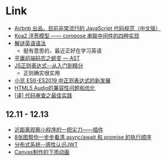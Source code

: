 # Link
* [Airbnb 出品，目前非常流行的 JavaScript 代码规范（中文版）](https://github.com/BingKui/javascript-zh#arrow-functions)
* [Koa2 洋葱模型 —— compose 串联中间件的四种实现](https://www.pandashen.com/2018/09/06/20180906170854/)
* [解谜英语语法](http://www.yinwang.org/blog-cn/2018/11/23/grammar)
  * 挺有意思的，最近正好在学习英语
* [平庸前端码农之蜕变 — AST](https://github.com/CodeLittlePrince/blog/issues/19)
* [JS正则表达式--从入门到精分](https://mp.weixin.qq.com/s?__biz=MzI0MDYzOTEyOA==&mid=2247483694&idx=1&sn=e79f23c86e48b6a85d30d612e1d5a2eb&chksm=e9168cd9de6105cf647ceabac1a2ee737d0867e7b3cdab243e3cd889b295e3ab9666820ad02d&scene=21#wechat_redirect)
  * 正则确实很实用
* [小览 ES6-ES2019 中正则表达式的新发展](https://mp.weixin.qq.com/s/JAUTLhofyKdEZhVogMx7sg)
* [HTML5 Audio的兼容性问题和优化](https://mp.weixin.qq.com/s/E7r7CNCe6LzqKLzYTapqOg)
* [[译] 代码审查之最佳实践](https://mp.weixin.qq.com/s/p_CNasQxzdni4G2eD0xUrQ)

## 12.11 - 12.13
* [近距离观察小程序的一把尖刀——插件](https://mp.weixin.qq.com/s/59KhENBPkGM-S0BQQmlapQ)
* [8张图帮你一步步看清 async/await 和 promise 的执行顺序](https://segmentfault.com/a/1190000017224799)
* [分布式系统--感性认识JWT](https://blog.tengshe789.tech/2018/12/02/感性认识jwt/)
* [Canvas制作的下雨动画](https://segmentfault.com/a/1190000004699623)